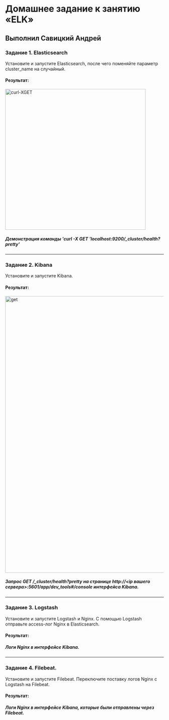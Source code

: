 # Домашнее задание к занятию «ELK»

## Выполнил Савицкий Андрей

### Задание 1. Elasticsearch 

Установите и запустите Elasticsearch, после чего поменяйте параметр cluster_name на случайный. 

####  Результат:

<img width="446" alt="curl-XGET" src="https://github.com/FoxySOTKA/SYSDB-20/assets/141597247/ae7896d5-bfd2-45ab-9462-0932405e2a3c">

##### Демонстрация команды 'curl -X GET 'localhost:9200/_cluster/health?pretty'

---

### Задание 2. Kibana

Установите и запустите Kibana.

#### Результат:

<img width="876" alt="get" src="https://github.com/FoxySOTKA/SYSDB-20/assets/141597247/db902d62-915c-45e0-8b3d-44a1fd1d0cd9">

##### Запрос GET /_cluster/health?pretty на странице http://<ip вашего сервера>:5601/app/dev_tools#/console интерфейса Kibana.

---

### Задание 3. Logstash

Установите и запустите Logstash и Nginx. С помощью Logstash отправьте access-лог Nginx в Elasticsearch. 

#### Результат:


##### Логи Nginx в интерфейсе Kibana.

---

### Задание 4. Filebeat. 

Установите и запустите Filebeat. Переключите поставку логов Nginx с Logstash на Filebeat. 

#### Результат:


##### Логи Nginx в интерфейсе Kibana, которые были отправлены через Filebeat.
